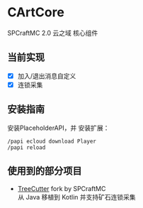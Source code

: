 # CArtCore

SPCraftMC 2.0 云之域 核心组件

## 当前实现

- [x] 加入/退出消息自定义
- [x] 连锁采集

## 安装指南

安装PlaceholderAPI，并 安装扩展：

```
/papi ecloud download Player
/papi reload
```

## 使用到的部分项目

- [TreeCutter](https://github.com/SPCraftMC/TreeCutter) fork by SPCraftMC  
  从 Java 移植到 Kotlin 并支持矿石连锁采集

